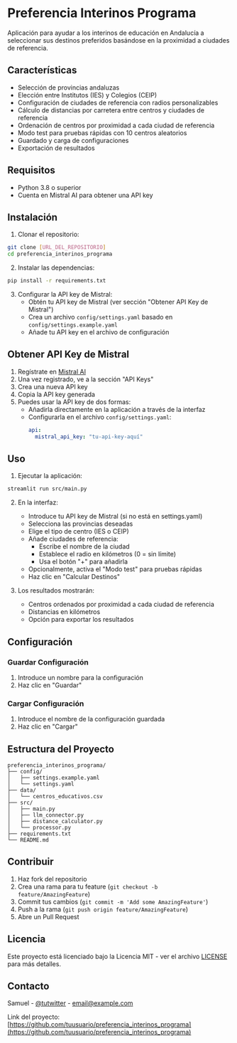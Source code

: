 # Preferencia Interinos Programa

Aplicación para ayudar a los interinos de educación en Andalucía a seleccionar sus destinos preferidos basándose en la proximidad a ciudades de referencia.

## Características

- Selección de provincias andaluzas
- Elección entre Institutos (IES) y Colegios (CEIP)
- Configuración de ciudades de referencia con radios personalizables
- Cálculo de distancias por carretera entre centros y ciudades de referencia
- Ordenación de centros por proximidad a cada ciudad de referencia
- Modo test para pruebas rápidas con 10 centros aleatorios
- Guardado y carga de configuraciones
- Exportación de resultados

## Requisitos

- Python 3.8 o superior
- Cuenta en Mistral AI para obtener una API key

## Instalación

1. Clonar el repositorio:
```bash
git clone [URL_DEL_REPOSITORIO]
cd preferencia_interinos_programa
```

2. Instalar las dependencias:
```bash
pip install -r requirements.txt
```

3. Configurar la API key de Mistral:
   - Obtén tu API key de Mistral (ver sección "Obtener API Key de Mistral")
   - Crea un archivo `config/settings.yaml` basado en `config/settings.example.yaml`
   - Añade tu API key en el archivo de configuración

## Obtener API Key de Mistral

1. Regístrate en [Mistral AI](https://console.mistral.ai/)
2. Una vez registrado, ve a la sección "API Keys"
3. Crea una nueva API key
4. Copia la API key generada
5. Puedes usar la API key de dos formas:
   - Añadirla directamente en la aplicación a través de la interfaz
   - Configurarla en el archivo `config/settings.yaml`:
     ```yaml
     api:
       mistral_api_key: "tu-api-key-aquí"
     ```

## Uso

1. Ejecutar la aplicación:
```bash
streamlit run src/main.py
```

2. En la interfaz:
   - Introduce tu API key de Mistral (si no está en settings.yaml)
   - Selecciona las provincias deseadas
   - Elige el tipo de centro (IES o CEIP)
   - Añade ciudades de referencia:
     - Escribe el nombre de la ciudad
     - Establece el radio en kilómetros (0 = sin límite)
     - Usa el botón "+" para añadirla
   - Opcionalmente, activa el "Modo test" para pruebas rápidas
   - Haz clic en "Calcular Destinos"

3. Los resultados mostrarán:
   - Centros ordenados por proximidad a cada ciudad de referencia
   - Distancias en kilómetros
   - Opción para exportar los resultados

## Configuración

### Guardar Configuración
1. Introduce un nombre para la configuración
2. Haz clic en "Guardar"

### Cargar Configuración
1. Introduce el nombre de la configuración guardada
2. Haz clic en "Cargar"

## Estructura del Proyecto

```
preferencia_interinos_programa/
├── config/
│   ├── settings.example.yaml
│   └── settings.yaml
├── data/
│   └── centros_educativos.csv
├── src/
│   ├── main.py
│   ├── llm_connector.py
│   ├── distance_calculator.py
│   └── processor.py
├── requirements.txt
└── README.md
```

## Contribuir

1. Haz fork del repositorio
2. Crea una rama para tu feature (`git checkout -b feature/AmazingFeature`)
3. Commit tus cambios (`git commit -m 'Add some AmazingFeature'`)
4. Push a la rama (`git push origin feature/AmazingFeature`)
5. Abre un Pull Request

## Licencia

Este proyecto está licenciado bajo la Licencia MIT - ver el archivo [LICENSE](LICENSE) para más detalles.

## Contacto

Samuel - [@tutwitter](https://twitter.com/tutwitter) - email@example.com

Link del proyecto: [https://github.com/tuusuario/preferencia_interinos_programa](https://github.com/tuusuario/preferencia_interinos_programa)
